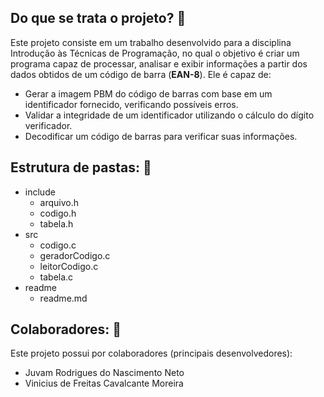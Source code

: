 <h2>Do que se trata o projeto? 🤔</h1>

Este projeto consiste em um trabalho desenvolvido para a disciplina Introdução às Técnicas de Programação, no qual o objetivo é criar um programa capaz de processar, analisar e exibir informações a partir dos dados obtidos de um código de barra (<strong>EAN-8</strong>). Ele é capaz de:
<ul>
    <li>Gerar a imagem PBM do código de barras com base em um identificador fornecido, verificando possíveis erros.
    </li>
    <li>Validar a integridade de um identificador utilizando o cálculo do dígito verificador.
    </li>
    <li>Decodificar um código de barras para verificar suas informações.
    </li>
    
</ul>

<h2>Estrutura de pastas: 📂</h1>
   <ul>
        <li>include
            <ul>
                <li>arquivo.h</li>
                <li>codigo.h</li>
                <li>tabela.h</li>
            </ul>
        </li>
        <li>src
            <ul>
                <li>codigo.c</li>
                <li>geradorCodigo.c</li>
                <li>leitorCodigo.c</li>
                <li>tabela.c</li>
            </ul>
        </li>
        <li>readme
            <ul>
                <li>readme.md</li>
            </ul>
        </li>
    </ul>

<h2>Colaboradores: 🤝</h2>
Este projeto possui por colaboradores (principais desenvolvedores):
<ul>
    <li>Juvam Rodrigues do Nascimento Neto</li>
    <li>Vinicius de Freitas Cavalcante Moreira</li>
</ul>